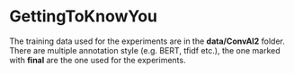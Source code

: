 # GettingToKnowYou

The training data used for the experiments are in the **data/ConvAI2** folder. There are multiple annotation style (e.g. BERT, tfidf etc.), the one marked with **final** are the one used for the experiments. 
